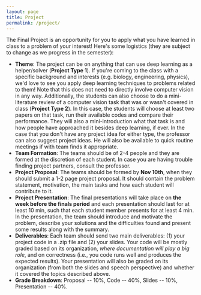 ```yaml
---
layout: page
title: Project
permalink: /project/
---
```

The Final Project is an opportunity for you to apply what you have learned in class to a problem of your interest!  Here's some logistics (they are subject to change as we progress in the semester):
- **Theme**: The project can be on anything that can use deep learning as a helper/solver (**Project Type 1**). If you're coming to the class with a specific background and interests (e.g. biology, engineering, physics), we'd love to see you apply deep learning techniques to problems related to them! Note that this does not need to directly involve computer vision in any way. Additionally, the students can also choose to do a mini-literature review of a computer vision task that was or wasn't covered in class (**Project Type 2**). In this case, the students will choose at least two papers on that task, run their available codes and compare their performance. They will also a mini-introduction what that task is and how people have approached it besides deep learning, if ever. In the case that you don't have any project idea for either type, the professor can also suggest project ideas. He will also be available to quick routine meetings if with team finds it appropriate.  
- **Team Formation**: The teams should be of 2-4 people and they are formed at the discretion of each student. In case you are having trouble finding project partners, consult the professor. 
- **Project Proposal**: The teams should be formed by **Nov 10th**, when they should submit a 1-2 page project proposal. It should contain the problem statement, motivation, the main tasks and how each student will contribute to it.
- **Project Presentation**: The final presentations will take place on **the week before the finals period** and each presentation should last for at least 10 min, such that each student member presents for at least 4 min. In the presentation, the team should introduce and motivate the problem, describe your solutions and the difficulties found and present some results along with the summary.
- **Deliverables**: Each team should send two main deliverables: (1) your project code in a .zip file and (2) your slides. Your code will be mostly graded based on its organization, *where documentation will play a big role*, and on correctness (i.e., you code runs well and produces the expected results). Your presentation will also be graded on its organization (from both the slides and speech perspective) and whether it covered the topics described above.
- **Grade Breakdown**: Proposal -- 10%, Code -- 40%, Slides -- 10%, Presentation -- 40%. 

